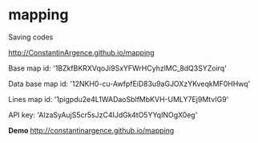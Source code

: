 # mapping
Saving codes

http://ConstantinArgence.github.io/mapping


<p> Base map id: '1BZkfBKRXVqoJi9SxYFWrHCyhzlMC_8dQ3SYZoirq'
<p> Data base map id: '12NKH0-cu-AwfpfEiD83u9aGJOXzYKveqkMF0HHwq'
<p> Lines map id: '1pigpdu2e4L1WADaoSblfMbKVH-UMLY7Ej9MtvIG9'


API key: 'AIzaSyAujS5cr5sJzC4IJdGk4tO5YYqINOgX0eg'


<b> Demo </b>
http://constantinargence.github.io/mapping
